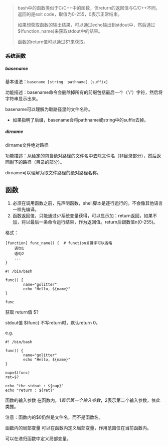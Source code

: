 > bash中的函数类似于C/C++中的函数，但return的返回值与C/C++不同，返回的是exit code，取值为0-255，0表示正常结束。
>
> 如果想获取函数的输出结果，可以通过echo输出到stdout中，然后通过$(function_name)来获取stdout中的结果。
>
> 函数的return值可以通过$?来获取。

### 系统函数

##### basename

基本语法：`basename [string  pathname] [suffix] `

功能描述：basename命令会删除掉所有的前缀包括最后一个（'/'）字符，然后将字符串显示出来。

basename可以理解为取路径里的文件名称。

- 如果指明了后缀，basename会将pathname或string中的suffix去掉。

##### dirname

dirname文件绝对路径

功能描述：从给定的包含绝对路径的文件名中去除文件名（非目录部分），然后返回剩下的路径（目录的部分）。

dirname可以理解为取文件路径的绝对路径名称。

## 函数

1. 必须在调用函数之前，先声明函数，shell脚本是逐行运行的。不会像其他语言一样先编译。
2. 函数返回值，只能通过`$?`系统变量获得，可以显示加：return返回，如果不加，将以最后一条命令运行结束，作为返回值。return后跟数值n(0-255)。

格式：

```
[function] func_name() {  # function关键字可以省略
    语句1
    语句2
    ...
}
```

```
#! /bin/bash

func() {
        name="golitter"
        echo "Hello, ${name}"
}

func
```

获取 return值 $?

stdout值 $(func)
不写return时，默认return 0。

e.g.

```
#! /bin/bash

func() {
        name="golitter"
        echo "Hello, ${name}"
}

oup=$(func)
ret=$?

echo "the stdout : ${oup}"
echo "return : ${ret}"
```

函数的输入参数
在函数内，$1表示第一个输入参数，$2表示第二个输入参数，依此类推。

注意：函数内的$0仍然是文件名，而不是函数名。

函数内的局部变量
可以在函数内定义局部变量，作用范围仅在当前函数内。

可以在递归函数中定义局部变量。